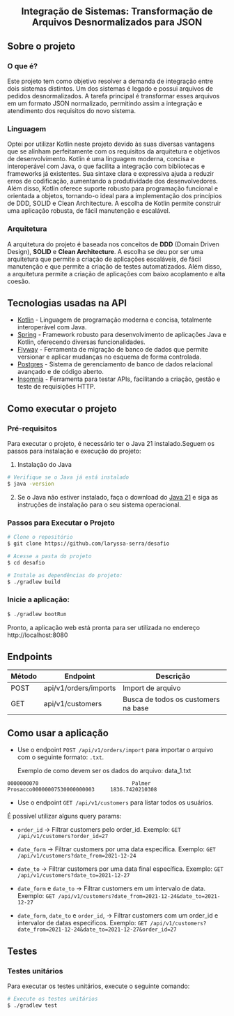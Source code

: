 <div align="center" style={{ marginTop: 16 }}>
  <h2 style={{ margin: 0 }} align="center">
    Integração de Sistemas: Transformação de Arquivos Desnormalizados para JSON
  </h2>
</div>

## <a id="-sobre-o-projeto"></a> Sobre o projeto

### <a id="-o-que-é"></a> O que é?

Este projeto tem como objetivo resolver a demanda de integração entre dois sistemas distintos. Um dos sistemas é legado e possui arquivos de pedidos desnormalizados. A tarefa principal é transformar esses arquivos em um formato JSON normalizado, permitindo assim a integração e atendimento dos requisitos do novo sistema.

### <a id="️-linguagem"></a> Linguagem
Optei por utilizar Kotlin neste projeto devido às suas diversas vantagens que se alinham perfeitamente com os requisitos da arquitetura e objetivos de desenvolvimento. Kotlin é uma linguagem moderna, concisa e interoperável com Java, o que facilita a integração com bibliotecas e frameworks já existentes. Sua sintaxe clara e expressiva ajuda a reduzir erros de codificação, aumentando a produtividade dos desenvolvedores. Além disso, Kotlin oferece suporte robusto para programação funcional e orientada a objetos, tornando-o ideal para a implementação dos princípios de DDD, SOLID e Clean Architecture. A escolha de Kotlin permite construir uma aplicação robusta, de fácil manutenção e escalável.

### <a id="-arquitetura"></a> Arquitetura

A arquitetura do projeto é baseada nos conceitos de **DDD** (Domain Driven Design), **SOLID** e **Clean Architecture**. A escolha se deu por ser uma arquitetura que permite a criação de aplicações escaláveis, de fácil manutenção e que permite a criação de testes automatizados. Além disso, a arquitetura permite a criação de aplicações com baixo acoplamento e alta coesão.

## <a id="-tecnologias-usadas-na-api"></a> Tecnologias usadas na API

- [Kotlin](https://kotlinlang.org/) - Linguagem de programação moderna e concisa, totalmente interoperável com Java.
- [Spring](https://spring.io/) - Framework robusto para desenvolvimento de aplicações Java e Kotlin, oferecendo diversas funcionalidades.
- [Flyway](https://flywaydb.org/) - Ferramenta de migração de banco de dados que permite versionar e aplicar mudanças no esquema de forma controlada.
- [Postgres](https://www.postgresql.org/) - Sistema de gerenciamento de banco de dados relacional avançado e de código aberto.
- [Insomnia](https://insomnia.rest/) - Ferramenta para testar APIs, facilitando a criação, gestão e teste de requisições HTTP.

## <a id="-como-executar-o-projeto"></a> Como executar o projeto

### <a id="-pré-requisitos"></a> Pré-requisitos

Para executar o projeto, é necessário ter o Java 21 instalado.Seguem os passos para instalação e execução do projeto:
1. Instalação do Java
```bash
# Verifique se o Java já está instalado
$ java -version
```

2. Se o Java não estiver instalado, faça o download do [Java 21](https://www.oracle.com/java/technologies/javase/jdk21-archive-downloads.html) e siga as instruções de instalação para o seu sistema operacional.

### <a id="-clonando-o-repositório"></a> Passos para Executar o Projeto

```bash
# Clone o repositório
$ git clone https://github.com/laryssa-serra/desafio

# Acesse a pasta do projeto
$ cd desafio

# Instale as dependências do projeto:
$ ./gradlew build
```

### <a id="bootrun"></a> Inicie a aplicação:
```bash
$ ./gradlew bootRun
```
Pronto, a aplicação web está pronta para ser utilizada no endereço http://localhost:8080

## <a id="endpoints"></a> Endpoints

| Método  | Endpoint                 | Descrição                           | 
| ------- | -------------------      | ----------------------------------- | 
| POST    |   api/v1/orders/imports  | Import de arquivo                   |
| GET     |     api/v1/customers     | Busca de todos os customers na base |

## <a id="-como usar"></a> Como usar a aplicação
- Use o endpoint `POST /api/v1/orders/import` para importar o arquivo com o seguinte formato: `.txt`.
  
  Exemplo de como devem ser os dados do arquivo: data_1.txt
  
`
0000000070                              Palmer Prosacco00000007530000000003     1836.7420210308
`
- Use o endpoint `GET /api/v1/customers` para listar todos os usuários.

 É possível utilizar alguns query params:

 - `order_id` -> Filtrar customers pelo order_id. Exemplo: `GET /api/v1/customers?order_id=27`

 - `date_form` -> Filtrar customers por uma data específica. Exemplo: `GET /api/v1/customers?date_from=2021-12-24`

 - `date_to` -> Filtrar customers por uma data final específica. Exemplo: `GET /api/v1/customers?date_to=2021-12-27`

 - `date_form` e `date_to` -> Filtrar customers em um intervalo de data.  Exemplo: `GET /api/v1/customers?date_from=2021-12-24&date_to=2021-12-27`
 
 - `date_form`, `date_to` e `order_id`, -> Filtrar customers com um order_id e intervalor de datas especificos. Exemplo: `GET /api/v1/customers?date_from=2021-12-24&date_to=2021-12-27&order_id=27`


## <a id="-testes"></a> Testes

### <a id="️-testes-unitários"></a> Testes unitários

Para executar os testes unitários, execute o seguinte comando:

```bash
# Execute os testes unitários
$ ./gradlew test
```
